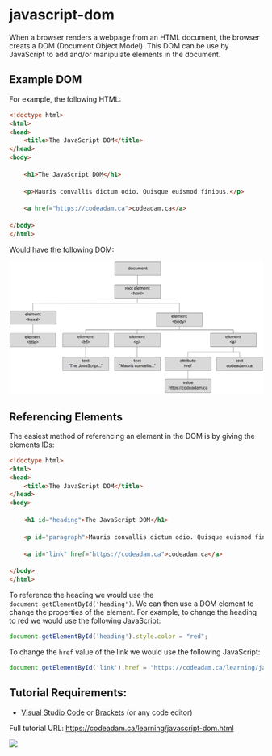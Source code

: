 # javascript-dom

When a browser renders a webpage from an HTML document, the browser creats a DOM (Document Object Model). This DOM can be use by JavaScript to add and/or manipulate elements in the document.

## Example DOM

For example, the following HTML:

```html
<!doctype html>
<html>
<head>
    <title>The JavaScript DOM</title>
</head>
<body>

    <h1>The JavaScript DOM</h1>

    <p>Mauris convallis dictum odio. Quisque euismod finibus.</p>

    <a href="https://codeadam.ca">codeadam.ca</a>
    
</body>
</html>
```

Would have the following DOM:

![DOM Chart](https://raw.githubusercontent.com/codeadamca/javascript-dom/main/dom-chart.png)

## Referencing Elements

The easiest method of referencing an element in the DOM is by giving the elements IDs:

```html
<!doctype html>
<html>
<head>
    <title>The JavaScript DOM</title>
</head>
<body>

    <h1 id="heading">The JavaScript DOM</h1>

    <p id="paragraph">Mauris convallis dictum odio. Quisque euismod finibus.</p>

    <a id="link" href="https://codeadam.ca">codeadam.ca</a>
    
</body>
</html>
```

To reference the heading we would use the `document.getElementById('heading')`. We can then use a DOM element to change the properties of the element. For example, to change the heading to red we would use the following JavaScript:

```javascript
document.getElementById('heading').style.color = "red";
```

To change the `href` value of the link we would use the following JavaScript:

```javascript
document.getElementById('link').href = "https://codeadam.ca/learning/javascript-dom.html";
```

## Tutorial Requirements:

* [Visual Studio Code](https://code.visualstudio.com/) or [Brackets](http://brackets.io/) (or any code editor)

Full tutorial URL: https://codeadam.ca/learning/javascript-dom.html

<a href="https://codeadam.ca">
<img src="https://codeadam.ca/images/code-block.png" width="100">
</a>
